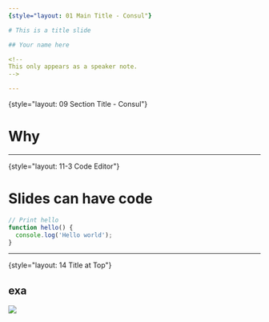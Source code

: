 ```yaml
---
{style="layout: 01 Main Title - Consul"}

# This is a title slide

## Your name here

<!--
This only appears as a speaker note.
-->

---
```

{style="layout: 09 Section Title - Consul"}

# Why

<!--
Before we dive into the how I think it is really important to understand why, why do we need to secure our Kubernetes networking.  I mean we already have a perimeter firewall right, and we have a decent authentication layer which is protecting us from external threats.
-->

---
{style="layout: 11-3 Code Editor"}

# Slides can have code

```javascript
// Print hello
function hello() {
  console.log('Hello world');
}
```

---
{style="layout: 14 Title at Top"}

## exa

![](https://picsum.photos/1600/900)
